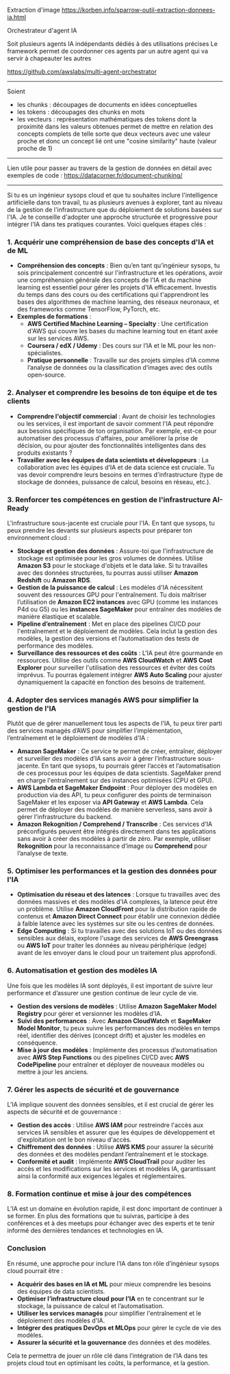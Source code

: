 Extraction d'image
https://korben.info/sparrow-outil-extraction-donnees-ia.html

Orchestrateur d'agent IA

Soit plusieurs agents IA indépendants dédiés à des utilisations précises
Le framework permet de coordonner ces agents par un autre agent qui va servir à chapeauter les autres

https://github.com/awslabs/multi-agent-orchestrator

---

Soient 
 - les chunks : découpages de documents en idées conceptuelles
 - les tokens : découpages des chunks en mots
 - les vecteurs : représentation mathématiques des tokens dont la proximité dans les valeurs obtenues permet de mettre en relation des concepts complets de telle sorte que deux vecteurs avec une valeur proche et donc un concept lié ont une "cosine similarity" haute (valeur proche de 1)

---

Lien utile pour passer au travers de la gestion de données en détail avec exemples de code : https://datacorner.fr/document-chunking/

---

Si tu es un ingénieur sysops cloud et que tu souhaites inclure l'intelligence artificielle dans ton travail, tu as plusieurs avenues à explorer, tant au niveau de la gestion de l'infrastructure que du déploiement de solutions basées sur l'IA. Je te conseille d'adopter une approche structurée et progressive pour intégrer l'IA dans tes pratiques courantes. Voici quelques étapes clés :

### 1. **Acquérir une compréhension de base des concepts d'IA et de ML**
   - **Compréhension des concepts** : Bien qu’en tant qu’ingénieur sysops, tu sois principalement concentré sur l'infrastructure et les opérations, avoir une compréhension générale des concepts de l'IA et du machine learning est essentiel pour gérer les projets d'IA efficacement. Investis du temps dans des cours ou des certifications qui t'apprendront les bases des algorithmes de machine learning, des réseaux neuronaux, et des frameworks comme TensorFlow, PyTorch, etc.
   - **Exemples de formations** :
     - **AWS Certified Machine Learning – Specialty** : Une certification d'AWS qui couvre les bases du machine learning tout en étant axée sur les services AWS.
     - **Coursera / edX / Udemy** : Des cours sur l’IA et le ML pour les non-spécialistes.
     - **Pratique personnelle** : Travaille sur des projets simples d’IA comme l’analyse de données ou la classification d’images avec des outils open-source.

### 2. **Analyser et comprendre les besoins de ton équipe et de tes clients**
   - **Comprendre l'objectif commercial** : Avant de choisir les technologies ou les services, il est important de savoir comment l'IA peut répondre aux besoins spécifiques de ton organisation. Par exemple, est-ce pour automatiser des processus d'affaires, pour améliorer la prise de décision, ou pour ajouter des fonctionnalités intelligentes dans des produits existants ?
   - **Travailler avec les équipes de data scientists et développeurs** : La collaboration avec les équipes d’IA et de data science est cruciale. Tu vas devoir comprendre leurs besoins en termes d'infrastructure (type de stockage de données, puissance de calcul, besoins en réseau, etc.).

### 3. **Renforcer tes compétences en gestion de l'infrastructure AI-Ready**
   L'infrastructure sous-jacente est cruciale pour l'IA. En tant que sysops, tu peux prendre les devants sur plusieurs aspects pour préparer ton environnement cloud :
   - **Stockage et gestion des données** : Assure-toi que l'infrastructure de stockage est optimisée pour les gros volumes de données. Utilise **Amazon S3** pour le stockage d'objets et le data lake. Si tu travailles avec des données structurées, tu pourras aussi utiliser **Amazon Redshift** ou **Amazon RDS**.
   - **Gestion de la puissance de calcul** : Les modèles d'IA nécessitent souvent des ressources GPU pour l'entraînement. Tu dois maîtriser l’utilisation de **Amazon EC2 instances** avec GPU (comme les instances P4d ou G5) ou les **instances SageMaker** pour entraîner des modèles de manière élastique et scalable.
   - **Pipeline d’entraînement** : Met en place des pipelines CI/CD pour l'entraînement et le déploiement de modèles. Cela inclut la gestion des modèles, la gestion des versions et l’automatisation des tests de performance des modèles.
   - **Surveillance des ressources et des coûts** : L'IA peut être gourmande en ressources. Utilise des outils comme **AWS CloudWatch** et **AWS Cost Explorer** pour surveiller l'utilisation des ressources et éviter des coûts imprévus. Tu pourras également intégrer **AWS Auto Scaling** pour ajuster dynamiquement la capacité en fonction des besoins de traitement.

### 4. **Adopter des services managés AWS pour simplifier la gestion de l'IA**
   Plutôt que de gérer manuellement tous les aspects de l'IA, tu peux tirer parti des services managés d’AWS pour simplifier l’implémentation, l’entraînement et le déploiement de modèles d'IA :
   - **Amazon SageMaker** : Ce service te permet de créer, entraîner, déployer et surveiller des modèles d’IA sans avoir à gérer l’infrastructure sous-jacente. En tant que sysops, tu pourrais gérer l’accès et l’automatisation de ces processus pour les équipes de data scientists. SageMaker prend en charge l'entraînement sur des instances optimisées (CPU et GPU).
   - **AWS Lambda et SageMaker Endpoint** : Pour déployer des modèles en production via des API, tu peux configurer des points de terminaison SageMaker et les exposer via **API Gateway** et **AWS Lambda**. Cela permet de déployer des modèles de manière serverless, sans avoir à gérer l'infrastructure du backend.
   - **Amazon Rekognition / Comprehend / Transcribe** : Ces services d'IA préconfigurés peuvent être intégrés directement dans tes applications sans avoir à créer des modèles à partir de zéro. Par exemple, utiliser **Rekognition** pour la reconnaissance d’image ou **Comprehend** pour l’analyse de texte.

### 5. **Optimiser les performances et la gestion des données pour l'IA**
   - **Optimisation du réseau et des latences** : Lorsque tu travailles avec des données massives et des modèles d'IA complexes, la latence peut être un problème. Utilise **Amazon CloudFront** pour la distribution rapide de contenus et **Amazon Direct Connect** pour établir une connexion dédiée à faible latence avec les systèmes sur site ou les centres de données.
   - **Edge Computing** : Si tu travailles avec des solutions IoT ou des données sensibles aux délais, explore l'usage des services de **AWS Greengrass** ou **AWS IoT** pour traiter les données au niveau périphérique (edge) avant de les envoyer dans le cloud pour un traitement plus approfondi.

### 6. **Automatisation et gestion des modèles IA**
   Une fois que les modèles IA sont déployés, il est important de suivre leur performance et d’assurer une gestion continue de leur cycle de vie.
   - **Gestion des versions de modèles** : Utilise **Amazon SageMaker Model Registry** pour gérer et versionner les modèles d’IA.
   - **Suivi des performances** : Avec **Amazon CloudWatch** et **SageMaker Model Monitor**, tu peux suivre les performances des modèles en temps réel, identifier des dérives (concept drift) et ajuster les modèles en conséquence.
   - **Mise à jour des modèles** : Implémente des processus d’automatisation avec **AWS Step Functions** ou des pipelines CI/CD avec **AWS CodePipeline** pour entraîner et déployer de nouveaux modèles ou mettre à jour les anciens.

### 7. **Gérer les aspects de sécurité et de gouvernance**
   L’IA implique souvent des données sensibles, et il est crucial de gérer les aspects de sécurité et de gouvernance :
   - **Gestion des accès** : Utilise **AWS IAM** pour restreindre l'accès aux services IA sensibles et assurer que les équipes de développement et d'exploitation ont le bon niveau d'accès.
   - **Chiffrement des données** : Utilise **AWS KMS** pour assurer la sécurité des données et des modèles pendant l’entraînement et le stockage.
   - **Conformité et audit** : Implémente **AWS CloudTrail** pour auditer les accès et les modifications sur les services et modèles IA, garantissant ainsi la conformité aux exigences légales et réglementaires.

### 8. **Formation continue et mise à jour des compétences**
   L’IA est un domaine en évolution rapide, il est donc important de continuer à se former. En plus des formations que tu suivras, participe à des conférences et à des meetups pour échanger avec des experts et te tenir informé des dernières tendances et technologies en IA.

### Conclusion
En résumé, une approche pour inclure l’IA dans ton rôle d’ingénieur sysops cloud pourrait être :
- **Acquérir des bases en IA et ML** pour mieux comprendre les besoins des équipes de data scientists.
- **Optimiser l’infrastructure cloud pour l’IA** en te concentrant sur le stockage, la puissance de calcul et l’automatisation.
- **Utiliser les services managés** pour simplifier l'entraînement et le déploiement des modèles d'IA.
- **Intégrer des pratiques DevOps et MLOps** pour gérer le cycle de vie des modèles.
- **Assurer la sécurité et la gouvernance** des données et des modèles.

Cela te permettra de jouer un rôle clé dans l’intégration de l’IA dans tes projets cloud tout en optimisant les coûts, la performance, et la gestion.
